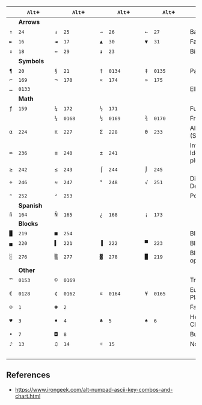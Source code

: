 |     | <kbd>Alt</kbd>+ |     | <kbd>Alt</kbd>+ |     | <kbd>Alt</kbd>+ |     | <kbd>Alt</kbd>+ | Desc |
| ----| ----------------| ----| ----------------| ----| ----------------| ----| ----------------| -----|
|     | **Arrows**
| `↑` | <kbd>2</kbd><kbd>4</kbd> | `↓` | <kbd>2</kbd><kbd>5</kbd> | `→` | <kbd>2</kbd><kbd>6</kbd> | `←` | <kbd>2</kbd><kbd>7</kbd> | Basic arrows
| `►` | <kbd>1</kbd><kbd>6</kbd> | `◄` | <kbd>1</kbd><kbd>7</kbd> | `▲` | <kbd>3</kbd><kbd>0</kbd> | `▼` | <kbd>3</kbd><kbd>1</kbd> | Fat arrows
| `↕` | <kbd>1</kbd><kbd>8</kbd> | `↔` | <kbd>2</kbd><kbd>9</kbd> | `↨` | <kbd>2</kbd><kbd>3</kbd> |     |                                         | Bidirectional arrows
|     | **Symbols**
| `¶` | <kbd>2</kbd><kbd>0</kbd> | `§` | <kbd>2</kbd><kbd>1</kbd> | `†` | <kbd>0</kbd><kbd>1</kbd><kbd>3</kbd><kbd>4</kbd> | `‡` | <kbd>0</kbd><kbd>1</kbd><kbd>3</kbd><kbd>5</kbd> | Paragraph, Section, Daggers
| `⌐` | <kbd>1</kbd><kbd>6</kbd><kbd>9</kbd> | `¬` | <kbd>1</kbd><kbd>7</kbd><kbd>0</kbd> | `«` | <kbd>1</kbd><kbd>7</kbd><kbd>4</kbd> | `»` | <kbd>1</kbd><kbd>7</kbd><kbd>5</kbd>
| `…` | <kbd>0</kbd><kbd>1</kbd><kbd>3</kbd><kbd>3</kbd> | | | | | | | Ellipsis
|     | **Math**
| `ƒ` | <kbd>1</kbd><kbd>5</kbd><kbd>9</kbd> | `¼` | <kbd>1</kbd><kbd>7</kbd><kbd>2</kbd> | `½` | <kbd>1</kbd><kbd>7</kbd><kbd>1</kbd> | | | Function, Fractions
|     |                                      | `¼` | <kbd>0</kbd><kbd>1</kbd><kbd>6</kbd><kbd>8</kbd> | `½` | <kbd>0</kbd><kbd>1</kbd><kbd>6</kbd><kbd>9</kbd> | `¾` | <kbd>0</kbd><kbd>1</kbd><kbd>7</kbd><kbd>0</kbd> | Fractions
| `α` | <kbd>2</kbd><kbd>2</kbd><kbd>4</kbd> | `π` | <kbd>2</kbd><kbd>2</kbd><kbd>7</kbd> | `Σ` | <kbd>2</kbd><kbd>2</kbd><kbd>8</kbd> | `Θ` | <kbd>2</kbd><kbd>3</kbd><kbd>3</kbd> | Alpha, Pi (3.1415...), Sigma (Sum), Theta (Angle)
| `∞` | <kbd>2</kbd><kbd>3</kbd><kbd>6</kbd> | `≡` | <kbd>2</kbd><kbd>4</kbd><kbd>0</kbd> | `±` | <kbd>2</kbd><kbd>4</kbd><kbd>1</kbd> |     |                                      | Infinity, Identity/equivalence/modulo/iif, plus/minus
| `≥` | <kbd>2</kbd><kbd>4</kbd><kbd>2</kbd> | `≤` | <kbd>2</kbd><kbd>4</kbd><kbd>3</kbd> | `⌠` | <kbd>2</kbd><kbd>4</kbd><kbd>4</kbd> | `⌡` | <kbd>2</kbd><kbd>4</kbd><kbd>5</kbd> |
| `÷` | <kbd>2</kbd><kbd>4</kbd><kbd>6</kbd> | `≈` | <kbd>2</kbd><kbd>4</kbd><kbd>7</kbd> | `°` | <kbd>2</kbd><kbd>4</kbd><kbd>8</kbd> | `√` | <kbd>2</kbd><kbd>5</kbd><kbd>1</kbd> | Divide, Approximately Equal, Degrees, Sqrt
| `ⁿ` | <kbd>2</kbd><kbd>5</kbd><kbd>2</kbd> | `²` | <kbd>2</kbd><kbd>5</kbd><kbd>3</kbd> |     |                                      |     |                                      | Power, Square
|     | **Spanish**
| `ñ` | <kbd>1</kbd><kbd>6</kbd><kbd>4</kbd> | `Ñ` | <kbd>1</kbd><kbd>6</kbd><kbd>5</kbd> | `¿` | <kbd>1</kbd><kbd>6</kbd><kbd>8</kbd> | `¡` | <kbd>1</kbd><kbd>7</kbd><kbd>3</kbd>
|     | **Blocks**
| `█` | <kbd>2</kbd><kbd>1</kbd><kbd>9</kbd> | `■` | <kbd>2</kbd><kbd>5</kbd><kbd>4</kbd> |     |                                      |     |                                      | Block (Full, ???)
| `▄` | <kbd>2</kbd><kbd>2</kbd><kbd>0</kbd> | `▌` | <kbd>2</kbd><kbd>2</kbd><kbd>1</kbd> | `▐` | <kbd>2</kbd><kbd>2</kbd><kbd>2</kbd> | `▀` | <kbd>2</kbd><kbd>2</kbd><kbd>3</kbd> | Block (Bottom, Left, Right, Top)
| `░` | <kbd>2</kbd><kbd>7</kbd><kbd>6</kbd> | `▒` | <kbd>2</kbd><kbd>7</kbd><kbd>7</kbd> | `▓` | <kbd>2</kbd><kbd>7</kbd><kbd>8</kbd> | `█` | <kbd>2</kbd><kbd>1</kbd><kbd>9</kbd> | Block (25%, 50%, 75%, 100% opacity)
|     | **Other**
| `™` | <kbd>0</kbd><kbd>1</kbd><kbd>5</kbd><kbd>3</kbd> | `©` | <kbd>0</kbd><kbd>1</kbd><kbd>6</kbd><kbd>9</kbd> | | | | | Trademark, Copyright
| `€` | <kbd>0</kbd><kbd>1</kbd><kbd>2</kbd><kbd>8</kbd> | `¢` | <kbd>0</kbd><kbd>1</kbd><kbd>6</kbd><kbd>2</kbd> | `¤` | <kbd>0</kbd><kbd>1</kbd><kbd>6</kbd><kbd>4</kbd> | `¥` | <kbd>0</kbd><kbd>1</kbd><kbd>6</kbd><kbd>5</kbd> | Euro, Cents, Currency Placeholder, Yen
| `☺` | <kbd>1</kbd> | `☻` | <kbd>2</kbd> | | | | | Face, Inverted Face
| `♥` | <kbd>3</kbd> | `♦` | <kbd>4</kbd> | `♣` | <kbd>5</kbd> | `♠` | <kbd>6</kbd> | Hearts, Tiles/Diamonds, Clovers/Clubs, Pikes/Spades
| `•` | <kbd>7</kbd> | `◘` | <kbd>8</kbd> | | | | | Bullet, Inverted Bullet
| `♪` | <kbd>1</kbd><kbd>3</kbd> | `♫` | <kbd>1</kbd><kbd>4</kbd> | `☼` | <kbd>1</kbd><kbd>5</kbd> | | | Notes, Sun
| | &emsp;&emsp;&emsp;&emsp;&emsp; | | &emsp;&emsp;&emsp;&emsp;&emsp; | | &emsp;&emsp;&emsp;&emsp;&emsp; | | &emsp;&emsp;&emsp;&emsp;&emsp; 

<!--
| `£` | <kbd>0</kbd><kbd>1</kbd><kbd>6</kbd><kbd>3</kbd> | | | | | | | British Pound
-->

## References

*   <https://www.irongeek.com/alt-numpad-ascii-key-combos-and-chart.html>

